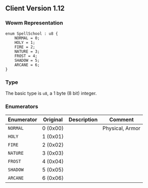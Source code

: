 ## Client Version 1.12

### Wowm Representation
```rust,ignore
enum SpellSchool : u8 {
    NORMAL = 0;    
    HOLY = 1;    
    FIRE = 2;    
    NATURE = 3;    
    FROST = 4;    
    SHADOW = 5;    
    ARCANE = 6;    
}

```
### Type
The basic type is `u8`, a 1 byte (8 bit) integer.
### Enumerators
| Enumerator | Original  | Description | Comment |
| --------- | -------- | ----------- | ------- |
| `NORMAL` | 0 (0x00) |  | Physical, Armor |
| `HOLY` | 1 (0x01) |  |  |
| `FIRE` | 2 (0x02) |  |  |
| `NATURE` | 3 (0x03) |  |  |
| `FROST` | 4 (0x04) |  |  |
| `SHADOW` | 5 (0x05) |  |  |
| `ARCANE` | 6 (0x06) |  |  |
